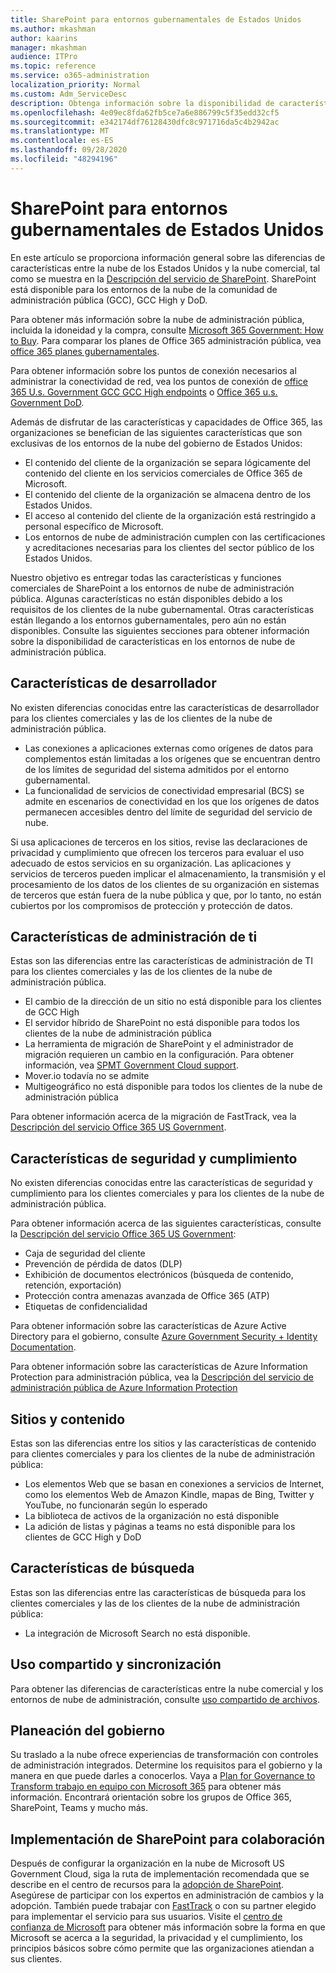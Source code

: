```yaml
---
title: SharePoint para entornos gubernamentales de Estados Unidos
ms.author: mkashman
author: kaarins
manager: mkashman
audience: ITPro
ms.topic: reference
ms.service: o365-administration
localization_priority: Normal
ms.custom: Adm_ServiceDesc
description: Obtenga información sobre la disponibilidad de características de SharePoint para los clientes de la nube de US Government.
ms.openlocfilehash: 4e09ec8fda62fb5ce7a6e886799c5f35edd32cf5
ms.sourcegitcommit: e342174df76128430dfc8c971716da5c4b2942ac
ms.translationtype: MT
ms.contentlocale: es-ES
ms.lasthandoff: 09/28/2020
ms.locfileid: "48294196"
---
```

# <a name="sharepoint-for-us-government-environments"></a>SharePoint para entornos gubernamentales de Estados Unidos

En este artículo se proporciona información general sobre las diferencias de características entre la nube de los Estados Unidos y la nube comercial, tal como se muestra en la [Descripción del servicio de SharePoint](/office365/servicedescriptions/sharepoint-online-service-description/sharepoint-online-service-description). SharePoint está disponible para los entornos de la nube de la comunidad de administración pública (GCC), GCC High y DoD. 

Para obtener más información sobre la nube de administración pública, incluida la idoneidad y la compra, consulte [Microsoft 365 Government: How to Buy](/office365/servicedescriptions/office-365-platform-service-description/office-365-us-government/microsoft-365-government-how-to-buy). Para comparar los planes de Office 365 administración pública, vea [office 365 planes gubernamentales](https://www.microsoft.com/microsoft-365/government/compare-office-365-government-plans?rtc=1#EligibilityRequirements).

Para obtener información sobre los puntos de conexión necesarios al administrar la conectividad de red, vea los puntos de conexión de [office 365 U.s. Government GCC GCC High endpoints](/office365/enterprise/office-365-u-s-government-gcc-high-endpoints#sharepoint-online-and-onedrive-for-business) o [Office 365 u.s. Government DoD](/office365/enterprise/office-365-u-s-government-dod-endpoints#sharepoint-online-and-onedrive-for-business).

Además de disfrutar de las características y capacidades de Office 365, las organizaciones se benefician de las siguientes características que son exclusivas de los entornos de la nube del gobierno de Estados Unidos:

-   El contenido del cliente de la organización se separa lógicamente del contenido del cliente en los servicios comerciales de Office 365 de Microsoft.
-   El contenido del cliente de la organización se almacena dentro de los Estados Unidos.
-   El acceso al contenido del cliente de la organización está restringido a personal específico de Microsoft.
-   Los entornos de nube de administración cumplen con las certificaciones y acreditaciones necesarias para los clientes del sector público de los Estados Unidos.

Nuestro objetivo es entregar todas las características y funciones comerciales de SharePoint a los entornos de nube de administración pública. Algunas características no están disponibles debido a los requisitos de los clientes de la nube gubernamental. Otras características están llegando a los entornos gubernamentales, pero aún no están disponibles. Consulte las siguientes secciones para obtener información sobre la disponibilidad de características en los entornos de nube de administración pública.

## <a name="developer-features"></a>Características de desarrollador

No existen diferencias conocidas entre las características de desarrollador para los clientes comerciales y las de los clientes de la nube de administración pública.

- Las conexiones a aplicaciones externas como orígenes de datos para complementos están limitadas a los orígenes que se encuentran dentro de los límites de seguridad del sistema admitidos por el entorno gubernamental.
- La funcionalidad de servicios de conectividad empresarial (BCS) se admite en escenarios de conectividad en los que los orígenes de datos permanecen accesibles dentro del límite de seguridad del servicio de nube.

Si usa aplicaciones de terceros en los sitios, revise las declaraciones de privacidad y cumplimiento que ofrecen los terceros para evaluar el uso adecuado de estos servicios en su organización. Las aplicaciones y servicios de terceros pueden implicar el almacenamiento, la transmisión y el procesamiento de los datos de los clientes de su organización en sistemas de terceros que están fuera de la nube pública y que, por lo tanto, no están cubiertos por los compromisos de protección y protección de datos. 

## <a name="it-admin-features"></a>Características de administración de ti

Estas son las diferencias entre las características de administración de TI para los clientes comerciales y las de los clientes de la nube de administración pública.

- El cambio de la dirección de un sitio no está disponible para los clientes de GCC High
- El servidor híbrido de SharePoint no está disponible para todos los clientes de la nube de administración pública
- La herramienta de migración de SharePoint y el administrador de migración requieren un cambio en la configuración. Para obtener información, vea [SPMT Government Cloud support](/sharepointmigration/spmt-install-issues#government-cloud-support).
- Mover.io todavía no se admite
- Multigeográfico no está disponible para todos los clientes de la nube de administración pública

Para obtener información acerca de la migración de FastTrack, vea la [Descripción del servicio Office 365 US Government](/office365/servicedescriptions/office-365-platform-service-description/office-365-us-government/office-365-us-government#data-migrations-performed-by-fasttrack).

## <a name="security-and-compliance-features"></a>Características de seguridad y cumplimiento

No existen diferencias conocidas entre las características de seguridad y cumplimiento para los clientes comerciales y para los clientes de la nube de administración pública.

Para obtener información acerca de las siguientes características, consulte la [Descripción del servicio Office 365 US Government](/office365/servicedescriptions/office-365-platform-service-description/office-365-us-government/office-365-us-government#platform-features):
- Caja de seguridad del cliente
- Prevención de pérdida de datos (DLP)
- Exhibición de documentos electrónicos (búsqueda de contenido, retención, exportación)
- Protección contra amenazas avanzada de Office 365 (ATP)
- Etiquetas de confidencialidad

Para obtener información sobre las características de Azure Active Directory para el gobierno, consulte [Azure Government Security + Identity Documentation](/azure/azure-government/documentation-government-services-securityandidentity#azure-active-directory). 

Para obtener información sobre las características de Azure Information Protection para administración pública, vea la [Descripción del servicio de administración pública de Azure Information Protection](/enterprise-mobility-security/solutions/ems-aip-premium-govt-service-description) 

## <a name="sites-and-content"></a>Sitios y contenido

Estas son las diferencias entre los sitios y las características de contenido para clientes comerciales y para los clientes de la nube de administración pública:

- Los elementos Web que se basan en conexiones a servicios de Internet, como los elementos Web de Amazon Kindle, mapas de Bing, Twitter y YouTube, no funcionarán según lo esperado
- La biblioteca de activos de la organización no está disponible
- La adición de listas y páginas a teams no está disponible para los clientes de GCC High y DoD

## <a name="search-features"></a>Características de búsqueda

Estas son las diferencias entre las características de búsqueda para los clientes comerciales y las de los clientes de la nube de administración pública:

- La integración de Microsoft Search no está disponible.

## <a name="sharing-and-sync"></a>Uso compartido y sincronización

Para obtener las diferencias de características entre la nube comercial y los entornos de nube de administración, consulte [uso compartido de archivos](/office365/servicedescriptions/office-365-platform-service-description/office-365-us-government/gcc-high-and-dod#file-sharing).

## <a name="plan-for-governance"></a>Planeación del gobierno

Su traslado a la nube ofrece experiencias de transformación con controles de administración integrados. Determine los requisitos para el gobierno y la manera en que puede darles a conocerlos. Vaya a [Plan for Governance to Transform trabajo en equipo con Microsoft 365](https://resources.techcommunity.microsoft.com/teamwork-governance/) para obtener más información. Encontrará orientación sobre los grupos de Office 365, SharePoint, Teams y mucho más.

## <a name="deploy-sharepoint-for-collaboration"></a>Implementación de SharePoint para colaboración

Después de configurar la organización en la nube de Microsoft US Government Cloud, siga la ruta de implementación recomendada que se describe en el centro de recursos para la [adopción de SharePoint](https://resources.techcommunity.microsoft.com/resources/SharePoint-adoption/). Asegúrese de participar con los expertos en administración de cambios y la adopción.
También puede trabajar con [FastTrack](https://www.microsoft.com/fasttrack) o con su partner elegido para implementar el servicio para sus usuarios.
Visite el [centro de confianza de Microsoft](https://www.microsoft.com/trust-center) para obtener más información sobre la forma en que Microsoft se acerca a la seguridad, la privacidad y el cumplimiento, los principios básicos sobre cómo permite que las organizaciones atiendan a sus clientes.
